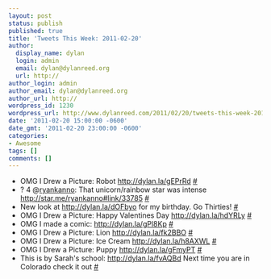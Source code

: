 ```yaml
---
layout: post
status: publish
published: true
title: 'Tweets This Week: 2011-02-20'
author:
  display_name: dylan
  login: admin
  email: dylan@dylanreed.org
  url: http://
author_login: admin
author_email: dylan@dylanreed.org
author_url: http://
wordpress_id: 1230
wordpress_url: http://www.dylanreed.com/2011/02/20/tweets-this-week-2011-02-20/
date: '2011-02-20 15:00:00 -0600'
date_gmt: '2011-02-20 23:00:00 -0600'
categories:
- Awesome
tags: []
comments: []
---
```

<ul class="aktt_tweet_digest">
<li>OMG I Drew a Picture: Robot <a href="http://dylan.la/gEPrRd" rel="nofollow">http://dylan.la/gEPrRd</a> <a href="http://twitter.com/awesomeguy/statuses/36818154676027392" class="aktt_tweet_time">#</a></li>
<li>? 4 @<a href="http://twitter.com/ryankanno" class="aktt_username">ryankanno</a>: That unicorn/rainbow star was intense <a href="http://star.me/ryankanno#link/33785" rel="nofollow">http://star.me/ryankanno#link/33785</a> <a href="http://twitter.com/awesomeguy/statuses/37133840749174784" class="aktt_tweet_time">#</a></li>
<li>New look at <a href="http://dylan.la/dOFbyo" rel="nofollow">http://dylan.la/dOFbyo</a>  for my birthday. Go Thirties! <a href="http://twitter.com/awesomeguy/statuses/37147334987100160" class="aktt_tweet_time">#</a></li>
<li>OMG I Drew a Picture: Happy Valentines Day <a href="http://dylan.la/hdYRLy" rel="nofollow">http://dylan.la/hdYRLy</a> <a href="http://twitter.com/awesomeguy/statuses/37185258826764288" class="aktt_tweet_time">#</a></li>
<li>OMG I made a comic: <a href="http://dylan.la/gPl8Kp" rel="nofollow">http://dylan.la/gPl8Kp</a> <a href="http://twitter.com/awesomeguy/statuses/37294488032522240" class="aktt_tweet_time">#</a></li>
<li>OMG I Drew a Picture: Lion <a href="http://dylan.la/fk2BBO" rel="nofollow">http://dylan.la/fk2BBO</a> <a href="http://twitter.com/awesomeguy/statuses/37495685179777024" class="aktt_tweet_time">#</a></li>
<li>OMG I Drew a Picture: Ice Cream <a href="http://dylan.la/h8AXWL" rel="nofollow">http://dylan.la/h8AXWL</a> <a href="http://twitter.com/awesomeguy/statuses/37893853553885184" class="aktt_tweet_time">#</a></li>
<li>OMG I Drew a Picture: Puppy <a href="http://dylan.la/gFmyPT" rel="nofollow">http://dylan.la/gFmyPT</a> <a href="http://twitter.com/awesomeguy/statuses/38131189839560704" class="aktt_tweet_time">#</a></li>
<li>This is by Sarah&#039;s school: <a href="http://dylan.la/fvAQBd" rel="nofollow">http://dylan.la/fvAQBd</a> Next time you are in Colorado check it out <a href="http://twitter.com/awesomeguy/statuses/38375250425163776" class="aktt_tweet_time">#</a></li><br />
</ul></p>
